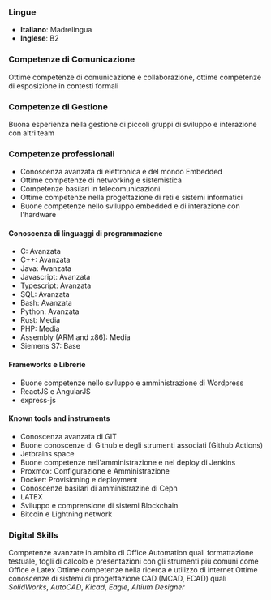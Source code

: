 
### Lingue

 - **Italiano**: Madrelingua
 - **Inglese**: B2

### Competenze di Comunicazione

Ottime competenze di comunicazione e collaborazione, ottime competenze di esposizione in contesti formali

### Competenze di Gestione

Buona esperienza nella gestione di piccoli gruppi di sviluppo e interazione con altri team

### Competenze professionali

 - Conoscenza avanzata di elettronica e del mondo Embedded
 - Ottime competenze di networking e sistemistica
 - Competenze basilari in telecomunicazioni
 - Ottime competenze nella progettazione di reti e sistemi informatici
 - Buone competenze nello sviluppo embedded e di interazione con l'hardware

#### Conoscenza di linguaggi di programmazione

 - C: Avanzata
 - C++: Avanzata
 - Java: Avanzata
 - Javascript: Avanzata
 - Typescript: Avanzata
 - SQL: Avanzata
 - Bash: Avanzata
 - Python: Avanzata
 - Rust: Media
 - PHP: Media
 - Assembly (ARM and x86): Media
 - Siemens S7: Base

#### Frameworks e Librerie

 - Buone competenze nello sviluppo e amministrazione di Wordpress 
 - ReactJS e AngularJS
 - express-js

#### Known tools and instruments

 - Conoscenza avanzata di GIT
 - Buone conoscenze di Github e degli strumenti associati (Github Actions)
 - Jetbrains space
 - Buone competenze nell'amministrazione e nel deploy di Jenkins
 - Proxmox: Configurazione e Amministrazione
 - Docker: Provisioning e deployment
 - Conoscenze basilari di amministrazine di Ceph
 - LATEX
 - Sviluppo e comprensione di sistemi Blockchain
 - Bitcoin e Lightning network

### Digital Skills

Competenze avanzate in ambito di Office Automation quali formattazione testuale, fogli di calcolo e presentazioni con gli strumenti più comuni come Office e Latex
Ottime competenze nella ricerca e utilizzo di internet
Ottime conoscenze di sistemi di progettazione CAD (MCAD, ECAD) quali *SolidWorks*, *AutoCAD*, *Kicad*, *Eagle*, *Altium Designer*